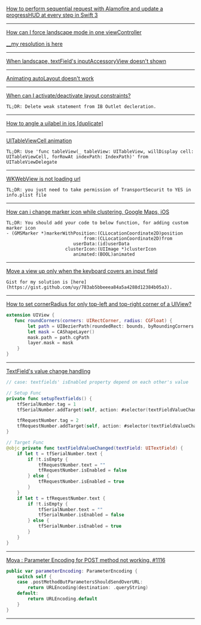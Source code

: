 [How to perform sequential request with Alamofire and update a progressHUD at every step in Swift 3](https://stackoverflow.com/questions/40555188/how-to-perform-sequential-request-with-alamofire-and-update-a-progresshud-at-eve)

---

[How can I force landscape mode in one viewController](https://stackoverflow.com/a/48490331/1545139)

[__my resolution is here](https://stackoverflow.com/a/53263160/1545139)

---

[When landscape, textField's inputAccessoryView doesn't shown](https://stackoverflow.com/a/46421548/1545139)

---

[Animating autoLayout doesn't work](https://stackoverflow.com/questions/32170893/animate-autolayout-constraints-doesnt-work-on-ios-7)

---

[When can I activate/deactivate layout constraints?](https://stackoverflow.com/a/28717185/1545139)
```
TL;DR: Delete weak statement from IB Outlet decleration.
```

---

[How to angle a uilabel in ios [duplicate]](https://stackoverflow.com/a/17523030/1545139)

---

[UITableViewCell animation](https://stackoverflow.com/a/46928194/1545139)
```
TL;DR: Use 'func tableView(_ tableView: UITableView, willDisplay cell: UITableViewCell, forRowAt indexPath: IndexPath)' from UITableViewDelegate
```

---

[WKWebView is not loading url](https://stackoverflow.com/a/47605305/1545139)
```
TL;DR: you just need to take permission of TransportSecurit to YES in info.plist file
```

---

[How can i change marker icon while clustering, Google Maps, iOS](https://stackoverflow.com/a/39788560/1545139)
```
TL;DR: You should add your code to below function, for adding custom marker icon
- (GMSMarker *)markerWithPosition:(CLLocationCoordinate2D)position
                             from:(CLLocationCoordinate2D)from
                         userData:(id)userData
                      clusterIcon:(UIImage *)clusterIcon
                         animated:(BOOL)animated
```

---

[Move a view up only when the keyboard covers an input field](https://stackoverflow.com/a/28813720)
```
Gist for my solution is [here](https://gist.github.com/uy/783ab5bbeeea84a5a4288d12384b05a3).
```

---

[How to set cornerRadius for only top-left and top-right corner of a UIView?](https://stackoverflow.com/a/41197790)
```swift
extension UIView {
   func roundCorners(corners: UIRectCorner, radius: CGFloat) {
        let path = UIBezierPath(roundedRect: bounds, byRoundingCorners: corners, cornerRadii: CGSize(width: radius, height: radius))
        let mask = CAShapeLayer()
        mask.path = path.cgPath
        layer.mask = mask
    }
}
```

---

[TextField's value change handling](https://stackoverflow.com/a/34783809)
```swift
// case: textfields' isEnabled property depend on each other's value

// Setup Func
private func setupTextfields() {
    tfSerialNumber.tag = 1
    tfSerialNumber.addTarget(self, action: #selector(textFieldValueChanged(textField:)), for: .editingChanged)

    tfRequestNumber.tag = 2
    tfRequestNumber.addTarget(self, action: #selector(textFieldValueChanged(textField:)), for: .editingChanged)
}

// Target Func
@objc private func textFieldValueChanged(textField: UITextField) {
    if let t = tfSerialNumber.text {
        if !t.isEmpty {
            tfRequestNumber.text = ""
            tfRequestNumber.isEnabled = false
        } else {
            tfRequestNumber.isEnabled = true
        }
    }
    if let t = tfRequestNumber.text {
        if !t.isEmpty {
            tfSerialNumber.text = ""
            tfSerialNumber.isEnabled = false
        } else {
            tfSerialNumber.isEnabled = true
        }
    }
}
```

---

[Moya : Parameter Encoding for POST method not working. #1116](https://github.com/Moya/Moya/issues/1116)
```swift
public var parameterEncoding: ParameterEncoding {
    switch self {
    case .postMethodButParametersShouldSendOverURL:
        return URLEncoding(destination: .queryString)
    default:
        return URLEncoding.default
    }
}
```

---
